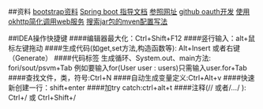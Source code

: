 
##资料
[bootstrap资料](https://v3.bootcss.com/getting-started/)
[Spring boot 指导文档](https://spring.io/guides/)
[参照网址](https://elasticsearch.cn/explore)
[github oauth开发](https://developer.github.com/apps/building-oauth-apps/)
[使用okhttp简化调用web服务](https://square.github.io/okhttp/)
[搜索jar包的mven配置写法](https://mvnrepository.com/)

##IDEA操作快捷键
####编辑器最大化：Ctrl+Shift+F12
####竖行输入：alt+鼠标左键拖动
####生成代码(如get,set方法,构造函数等): Alt+Insert 或者右键（Generate）
####代码标签 生成循环、System.out、main方法:   fori/sout/psvm+Tab
例如要输入for(User user : users)只需输入user.for+Tab
####查找文件，类，符号:Ctrl+N
####自动生成变量定义:Ctrl+Alt+v
####快速新创建一行：shift+enter
####加try catch:ctrl+alt+t
####注释(// 或者/*...*/ ): Ctrl+/ 或 Ctrl+Shift+/  

 